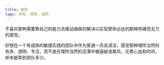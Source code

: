 ```yaml
---
title: 成员
tags: 书写, 项目, 成员
---
```



不喜欢那种需要靠自己的能力去推动痼疾的解决以实现使命必达的那种阵痛而无力的感觉。

好想在一个有成熟的敏捷实践的团队中作为普通一员去浸淫，感受那种理所当然的有序、透明、专注，而不是在理所当然的泥潭中被逼破浪乘风，花费心血和时间，却未能帮到团队多少。

